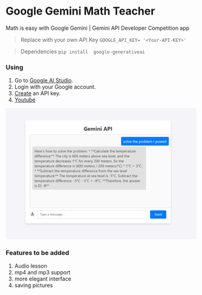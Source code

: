# Google Gemini Math Teacher
 Math is easy with Google Gemini | Gemini API Developer Competition app
 
> Replace with your own API Key  ```GOOGLE_API_KEY= '<Your-API-KEY>'```


>Dependencies ``pip install  google-generativeai``

### Using
1. Go to [Google AI Studio](https://aistudio.google.com/).
2. Login with your Google account.
3. [Create](https://aistudio.google.com/app/apikey) an API key.
4. [Youtube](https://www.youtube.com/watch?v=mdpdzW_x6C4)




![alt text](https://github.com/MorphyKutay/Google-Gemini-Math-Teacher/blob/main/ss.png)


### Features to be added

1. Audio lesson
2. mp4 and mp3 support
3. more elegant interface
4. saving pictures 

